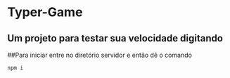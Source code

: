 # Typer-Game

## Um projeto para testar sua velocidade digitando

##Para iniciar entre no diretório servidor e então dê o comando

```
npm i
```

